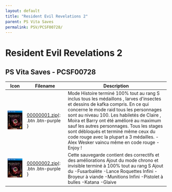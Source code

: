 ```yaml
---
layout: default
title: "Resident Evil Revelations 2"
parent: PS Vita Saves
permalink: PSV/PCSF00728/
---
```

# Resident Evil Revelations 2

## PS Vita Saves - PCSF00728

| Icon | Filename | Description |
|------|----------|-------------|
| ![Resident Evil Revelations 2](icon0.png) | [00000001.zip](00000001.zip){: .btn .btn-purple } | Mode Histoire terminé 100% tout au rang S inclus tous les médaillons , larves d&#39;insectes et dessins de kafka compris.  En ce qui concerne le mode raid tous les personnages sont au niveau 100.  Les habiletés de Claire , Moira et Barry ont été amélioré au maximum sauf les autres personnages.  Tous les stages sont débloqués et terminé même ceux du code rouge avec la plupart a 3 médailles.  -Alex Wesker vaincu même en code rouge  -Enjoy !  |
| ![Resident Evil Revelations 2](icon0.png) | [00000002.zip](00000002.zip){: .btn .btn-purple } | Cette sauvegarde contient des correctifs et des améliorations Ajout du mode chrono et invisible terminé à 100% tout au rang S Ajout du -Fusarbalète -Lance Roquettes Infini -Broyeur à viande -Munitions Infini -Pistolet à bulles -Katana -Glaive  |

